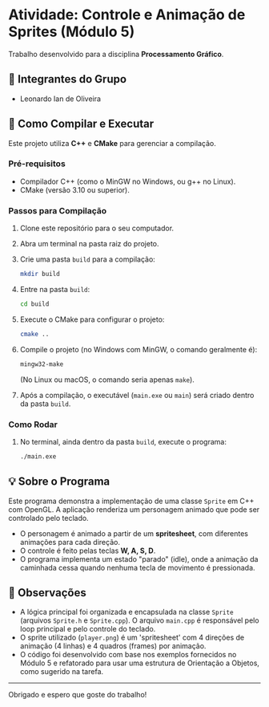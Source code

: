 # Atividade: Controle e Animação de Sprites (Módulo 5)

Trabalho desenvolvido para a disciplina **Processamento Gráfico**.

## 👥 Integrantes do Grupo

- Leonardo Ian de Oliveira

## 🚀 Como Compilar e Executar

Este projeto utiliza **C++** e **CMake** para gerenciar a compilação.

### Pré-requisitos

- Compilador C++ (como o MinGW no Windows, ou g++ no Linux).
- CMake (versão 3.10 ou superior).

### Passos para Compilação

1.  Clone este repositório para o seu computador.
2.  Abra um terminal na pasta raiz do projeto.
3.  Crie uma pasta `build` para a compilação:
    ```bash
    mkdir build
    ```
4.  Entre na pasta `build`:
    ```bash
    cd build
    ```
5.  Execute o CMake para configurar o projeto:
    ```bash
    cmake ..
    ```
6.  Compile o projeto (no Windows com MinGW, o comando geralmente é):
    ```bash
    mingw32-make
    ```
    (No Linux ou macOS, o comando seria apenas `make`).

7.  Após a compilação, o executável (`main.exe` ou `main`) será criado dentro da pasta `build`.

### Como Rodar

1.  No terminal, ainda dentro da pasta `build`, execute o programa:
    ```bash
    ./main.exe
    ```

## 💡 Sobre o Programa

Este programa demonstra a implementação de uma classe `Sprite` em C++ com OpenGL. A aplicação renderiza um personagem animado que pode ser controlado pelo teclado.

- O personagem é animado a partir de um **spritesheet**, com diferentes animações para cada direção.
- O controle é feito pelas teclas **W, A, S, D**.
- O programa implementa um estado "parado" (idle), onde a animação da caminhada cessa quando nenhuma tecla de movimento é pressionada.

## 📌 Observações

- A lógica principal foi organizada e encapsulada na classe `Sprite` (arquivos `Sprite.h` e `Sprite.cpp`). O arquivo `main.cpp` é responsável pelo loop principal e pelo controle do teclado.
- O sprite utilizado (`player.png`) é um 'spritesheet' com 4 direções de animação (4 linhas) e 4 quadros (frames) por animação.
- O código foi desenvolvido com base nos exemplos fornecidos no Módulo 5 e refatorado para usar uma estrutura de Orientação a Objetos, como sugerido na tarefa.

---
Obrigado e espero que goste do trabalho!